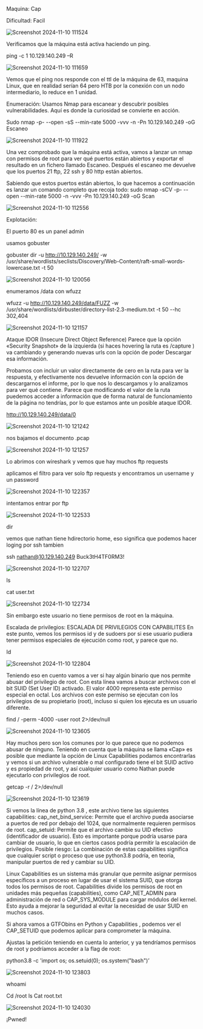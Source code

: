 Maquina: Cap

Dificultad: Facil

![Screenshot 2024-11-10 111524](https://github.com/user-attachments/assets/cf2ef35d-5faa-437e-a508-947c1639c15d)

Verificamos que la máquina está activa haciendo un ping.

ping -c 1 10.129.140.249 –R

![Screenshot 2024-11-10 111659](https://github.com/user-attachments/assets/950133a3-a0db-4605-8f9c-a3e283f306a5)

Vemos que el ping nos responde con el ttl de la máquina de 63, maquina Linux, que en realidad serían 64 pero HTB por la conexión con un nodo intermediario, lo reduce en 1 unidad.

Enumeración: Usamos Nmap para escanear y descubrir posibles vulnerabilidades. Aquí es donde la curiosidad se convierte en acción.

Sudo nmap -p- --open -sS --min-rate 5000 -vvv -n -Pn 10.129.140.249 -oG Escaneo

![Screenshot 2024-11-10 111922](https://github.com/user-attachments/assets/be35e9a9-7f69-4385-850d-ba1d154a603f)

Una vez comprobado que la máquina está activa, vamos a lanzar un nmap con permisos de root para ver qué puertos están abiertos y exportar el resultado en un fichero llamado Escaneo.
Después el escaneo me devuelve que los puertos 21 ftp, 22 ssh y 80 http están abiertos.

Sabiendo que estos puertos están abiertos, lo que hacemos a continuación es lanzar un comando completo que recoja todo:
sudo nmap -sCV -p- --open --min-rate 5000 -n -vvv -Pn 10.129.140.249 -oG Scan 

![Screenshot 2024-11-10 112556](https://github.com/user-attachments/assets/1874e781-9e82-4a55-b36e-c2aa689057d8)

Explotación:

El puerto 80 es un panel admin

usamos gobuster

gobuster dir -u http://10.129.140.249/ -w /usr/share/wordlists/seclists/Discovery/Web-Content/raft-small-words-lowercase.txt -t 50

![Screenshot 2024-11-10 120056](https://github.com/user-attachments/assets/5f75b5dc-2652-4e9b-8630-e165d7dfac8a)

enumeramos /data con wfuzz

wfuzz -u http://10.129.140.249/data/FUZZ -w /usr/share/wordlists/dirbuster/directory-list-2.3-medium.txt -t 50 --hc 302,404

![Screenshot 2024-11-10 121157](https://github.com/user-attachments/assets/f8dbbe06-9035-42b5-a2a4-5c2f1fc888c8)

Ataque IDOR (Insecure Direct Object Reference)
Parece que la opción «Security Snapshot» de la izquierda 
(si haces hovering la ruta es /capture ) va cambiando y 
generando nuevas urls con la opción de poder Descargar esa información.

Probamos con incluir un valor directamente de cero en la ruta para ver la respuesta, y efectivamente nos devuelve información con la opción de descargarnos el informe, por lo que nos lo descargamos y lo analizamos para ver qué contiene.
Parece que modificando el valor de la ruta puedemos acceder a información que de forma natural de funcionamiento de la página no tendrías, por lo que estamos ante un posible ataque IDOR.

http://10.129.140.249/data/0

![Screenshot 2024-11-10 121242](https://github.com/user-attachments/assets/13e548c4-98e7-4ed4-b5da-e6b364e8226f)

nos bajamos el documento .pcap

![Screenshot 2024-11-10 121257](https://github.com/user-attachments/assets/3d9532f2-ab32-4fc6-8b41-ec6678b1f170)

Lo abrimos con wireshark y vemos que hay muchos ftp requests 

aplicamos el filtro para ver solo ftp requests y encontramos un username y un password

![Screenshot 2024-11-10 122357](https://github.com/user-attachments/assets/72d8d056-bce5-4838-879e-a63f31924ce4)

intentamos entrar por ftp

![Screenshot 2024-11-10 122533](https://github.com/user-attachments/assets/04c5f6d0-de58-4e2f-b284-3964d1232374)

dir

vemos que nathan tiene hdirectorio home, eso significa que podemos hacer loging por ssh tambien

ssh nathan@10.129.140.249
Buck3tH4TF0RM3!

![Screenshot 2024-11-10 122707](https://github.com/user-attachments/assets/f4794c4b-12e9-4852-ad31-e2f60ad95829)

ls

cat user.txt

![Screenshot 2024-11-10 122734](https://github.com/user-attachments/assets/32d8d458-c39f-4099-b985-69416f055078)

Sin embargo este usuario no tiene permisos de root en la máquina.

Escalada de privilegios: 
ESCALADA DE PRIVILEGIOS CON CAPABILITES
En este punto, vemos los permisos id y de sudoers por si ese usuario pudiera tener permisos especiales de ejecución como root, y parece que no.

Id

![Screenshot 2024-11-10 122804](https://github.com/user-attachments/assets/424ea4c3-8813-4bac-9452-5f2ecb161c51)

Teniendo eso en cuento vamos a ver si hay algún binario que nos permite abusar del privilegio de root.
Con esta línea vamos a buscar archivos con el bit SUID (Set User ID) activado. El valor 4000 representa este permiso especial en octal. Los archivos con este permiso se ejecutan con los privilegios de su propietario (root), incluso si quien los ejecuta es un usuario diferente.

find / -perm -4000 -user root 2>/dev/null

![Screenshot 2024-11-10 123605](https://github.com/user-attachments/assets/0a9c0f4c-1e1b-46be-bb9f-70d4f1fea9de)

Hay muchos pero son los comunes por lo que parece que no podemos abusar de ninguno.
Teniendo en cuenta que la máquina se llama «Cap» es posible que mediante la opción de Linux Capabilities podamos encontrarlas y vemos si un archivo vulnerable o mal configurado tiene el bit SUID activo y es propiedad de root, y así cualquier usuario como Nathan puede ejecutarlo con privilegios de root.

getcap -r / 2>/dev/null

![Screenshot 2024-11-10 123619](https://github.com/user-attachments/assets/e16d5af2-11fa-433b-9ef7-192343e926ba)

Si vemos la línea de python 3.8 , este archivo tiene las siguientes capabilities:
cap_net_bind_service: Permite que el archivo pueda asociarse a puertos de red por debajo del 1024, que normalmente requieren permisos de root.
cap_setuid: Permite que el archivo cambie su UID efectivo (identificador de usuario). Esto es importante porque podría usarse para cambiar de usuario, lo que en ciertos casos podría permitir la escalación de privilegios.
Posible riesgo: La combinación de estas capabilities significa que cualquier script o proceso que use python3.8 podría, en teoría, manipular puertos de red y cambiar su UID.

Linux Capabilities es un sistema más granular que permite asignar permisos específicos a un proceso en lugar de usar el sistema SUID, que otorga todos los permisos de root. Capabilities divide los permisos de root en unidades más pequeñas (capabilities), como CAP_NET_ADMIN para administración de red o CAP_SYS_MODULE para cargar módulos del kernel. Esto ayuda a mejorar la seguridad al evitar la necesidad de usar SUID en muchos casos.

Si ahora vamos a GTFObins en Python y Capabilities , podemos ver el CAP_SETUID que podemos aplicar para comprometer la máquina.

Ajustas la petición teniendo en cuenta lo anterior, y ya tendríamos permisos de root y podríamos acceder a la flag de root:

python3.8 -c 'import os; os.setuid(0); os.system("bash")’

![Screenshot 2024-11-10 123803](https://github.com/user-attachments/assets/9ab61011-d93b-4393-b5a8-4f1a850ba260)

whoami

Cd /root
ls
Cat root.txt

![Screenshot 2024-11-10 124030](https://github.com/user-attachments/assets/42b5f893-9da5-46d5-86d3-6b3367fbe5ad)

¡Pwned!













